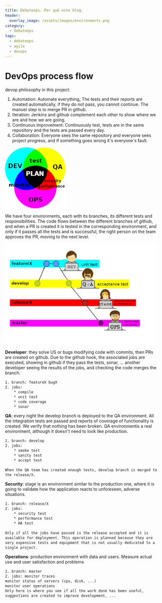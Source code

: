 ```yaml
---
title: Debateops. Por qué este blog.
header:
  overlay_image: /assets/images/environments.png
category:
  - debateops
tags:
  - debateops
  - agile
  - devops
---
```


# DevOps process flow 

devop philosophy in this project:

1. Automation: Automate everything, The tests and their reports are created automatically, if they do not pass, you cannot continue. The manuel step is to merge PR in github.
2. Iteration: Jenkins and github complement each other to show where we are and how we are going.
3. Continuous improvement: Continuously test, tests are in the same repository and the tests are passed every day. 
4. Collaboration: Everyone sees the same repository and everyone sees project progress, and if something goes wrong it's everyone's fault.

![devops_teams_test](/assets/images/circle_colors.png)

We have four environments, each with its branches, its different tests and responsibilities.
The code flows between the different branches of github, and when a PR is created it is tested in the corresponding environment, and only if it passes all the tests and is successful, the right person on the team approves the PR, moving to the next level.

![devops_environments](/assets/images/environments.png)

**Developer**: they solve US or bugs modifying code with commits, then PRs are created on github. Due to the github hook, the associated jobs are executed, showing in github if they pass the tests, sonar, ... another developer seeing the results of the jobs, and checking the code merges the branch.

    1. branch: featureX bugX
    2. jobs: 
        * compile
        * unit test
        * code coverage
        * sonar
 
**QA**: every night the develop branch is deployed to the QA environment. All the integration tests are passed and reports of coverage of functionality is created.
       We verify that nothing has been broken. QA environmentis a real environment, although it doesn't need to look like production.

    1. branch: develop
    2. jobs: 
        * smoke test
        * sanity test
        * accept test
        
    When the QA team has created enough tests, develop branch is merged to the release/X.


**Security**: stage is an environment similar to the production one, where it is going to validate how the application reacts to unforeseen, adverse situations.

    1. branch: release/X
    2. jobs:
        * security test
        * performance test
        * HA test

    Only if all the jobs have passed is the release accepted and it is available for deployment. This operation is planned because they are very expensive tests and equipment that is not usually dedicated to a single project.

**Operations**: production environment with data and users. Measure actual use and user satisfaction and problems
    
    1. branch: master
    2. jobs: monitor traces
    monitor status of servers (cpu, disk, ...)
    monitor user operations
    Only here is where you see if all the work done has been useful, suggestions are created to improve development, ...


